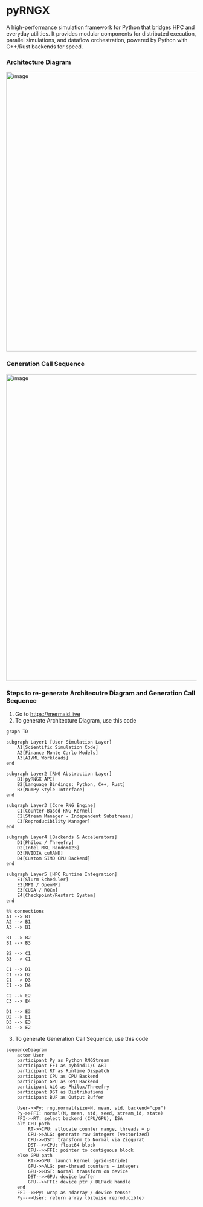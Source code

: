 # pyRNGX
A high-performance simulation framework for Python that bridges HPC and everyday utilities. It provides modular components for distributed execution, parallel simulations, and dataflow orchestration, powered by Python with C++/Rust backends for speed.

### Architecture Diagram
<img width="1297" height="740" alt="image" src="https://github.com/user-attachments/assets/d2bd96ee-0881-4936-a21a-3d4a6889a02e" />

### Generation Call Sequence
<img width="1887" height="813" alt="image" src="https://github.com/user-attachments/assets/f0469deb-9c44-43ae-b35d-00e887af5fe7" />


### Steps to re-generate Architecutre Diagram and Generation Call Sequence
1. Go to https://mermaid.live
2. To generate Architecture Diagram, use this code
```
graph TD

subgraph Layer1 [User Simulation Layer]
    A1[Scientific Simulation Code]
    A2[Finance Monte Carlo Models]
    A3[AI/ML Workloads]
end

subgraph Layer2 [RNG Abstraction Layer]
    B1[pyRNGX API]
    B2[Language Bindings: Python, C++, Rust]
    B3[NumPy-Style Interface]
end

subgraph Layer3 [Core RNG Engine]
    C1[Counter-Based RNG Kernel]
    C2[Stream Manager - Independent Substreams]
    C3[Reproducibility Manager]
end

subgraph Layer4 [Backends & Accelerators]
    D1[Philox / Threefry]
    D2[Intel MKL Random123]
    D3[NVIDIA cuRAND]
    D4[Custom SIMD CPU Backend]
end

subgraph Layer5 [HPC Runtime Integration]
    E1[Slurm Scheduler]
    E2[MPI / OpenMP]
    E3[CUDA / ROCm]
    E4[Checkpoint/Restart System]
end

%% connections
A1 --> B1
A2 --> B1
A3 --> B1

B1 --> B2
B1 --> B3

B2 --> C1
B3 --> C1

C1 --> D1
C1 --> D2
C1 --> D3
C1 --> D4

C2 --> E2
C3 --> E4

D1 --> E3
D2 --> E1
D3 --> E3
D4 --> E2

```

3. To generate Generation Call Sequence, use this code
   
```
sequenceDiagram
    actor User
    participant Py as Python RNGStream
    participant FFI as pybind11/C ABI
    participant RT as Runtime Dispatch
    participant CPU as CPU Backend
    participant GPU as GPU Backend
    participant ALG as Philox/Threefry
    participant DST as Distributions
    participant BUF as Output Buffer

    User->>Py: rng.normal(size=N, mean, std, backend="cpu")
    Py->>FFI: normal(N, mean, std, seed, stream_id, state)
    FFI->>RT: select backend (CPU/GPU), ISA
    alt CPU path
        RT->>CPU: allocate counter range, threads = p
        CPU->>ALG: generate raw integers (vectorized)
        CPU->>DST: transform to Normal via Ziggurat
        DST-->>CPU: float64 block
        CPU-->>FFI: pointer to contiguous block
    else GPU path
        RT->>GPU: launch kernel (grid-stride)
        GPU->>ALG: per-thread counters → integers
        GPU->>DST: Normal transform on device
        DST-->>GPU: device buffer
        GPU-->>FFI: device ptr / DLPack handle
    end
    FFI-->>Py: wrap as ndarray / device tensor
    Py-->>User: return array (bitwise reproducible)
```
